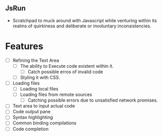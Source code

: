 ## JsRun

* Scratchpad to muck around with Javascript while venturing within its realms of quirkiness and deliberate or involuntary inconsistencies.

# Features
- [ ] Refining the Text Area
	- [ ] The ability to Execute code existent within it.
		- [ ] Catch possible erros of invalid code
	- [ ] Styling it with CSS.
- [ ] Loading files
	- [ ] Loading local files
	- [ ] Loading files from remote sources
		- [ ] Catching possible errors due to unsatisfied network promises.
- [ ] Text area to input actual code
- [ ] Code output pane
- [ ] Syntax highlighting
- [ ] Common binding compilations
- [ ] Code completion
